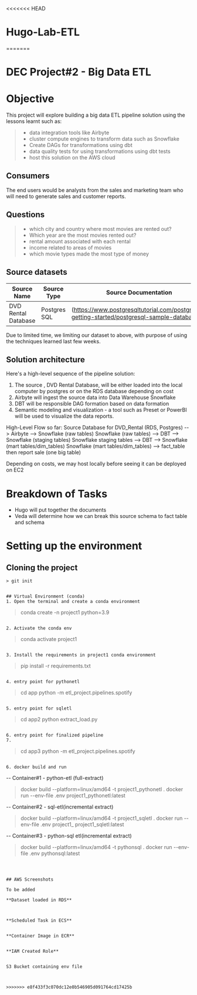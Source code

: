 <<<<<<< HEAD
# Hugo-Lab-ETL
=======
# DEC Project#2 - Big Data ETL
# Objective

This project will explore building a big data ETL pipeline solution using the lessons learnt such as:
> - data integration tools like Airbyte
> - cluster compute engines to transform data such as Snowflake
> - Create DAGs for transformations using dbt
> - data quality tests for using transformations using dbt tests
> - host this solution on the AWS cloud

## Consumers
The end users would be analysts from the sales and marketing team who will need to generate sales and customer reports.

## Questions
> - which city and country where most movies are rented out?
> - Which year are the most movies rented out?
> - rental amount associated with each rental
> - income related to areas of movies
> - which movie types made the most type of money

## Source datasets

| Source Name           | Source Type | Source Documentation                       |
|----------------------|-------------|-------------------------------------------|
| DVD Rental Database  | Postgres SQL   | (https://www.postgresqltutorial.com/postgresql-getting-started/postgresql-sample-database) |

Due to limited time, we limiting our dataset to above, with purpose of using the techniques learned last few weeks.

## Solution architecture

Here's a high-level sequence of the pipeline solution:

1. The source , DVD Rental Database, will be either loaded into the local computer by postgres or on the RDS database depending on cost
2. Airbyte will ingest the source data into Data Warehouse Snowflake
3. DBT will be responsible DAG formation based on data formation
4. Semantic modeling and visualization - a tool such as Preset or PowerBI will be used to visualize the data reports.

High-Level Flow so far:
Source Database for DVD_Rental (RDS, Postgres) --> Airbyte --> Snowflake (raw tables)
Snowflake (raw tables) --> DBT --> Snowflake (staging tables)
Snowflake staging tables --> DBT --> Snowflake (mart tables/dim_tables)
Snowflake (mart tables/dim_tables) --> fact_table
then report sale (one big table)


Depending on costs, we may host locally before seeing it can be deployed on EC2

# Breakdown of Tasks
- Hugo will put together the documents
- Veda will determine how we can break this source schema to fact table and schema




# Setting up the environment

## Cloning the project
```
> git init


## Virtual Environment (conda)
1. Open the terminal and create a conda environment
```
> conda create -n project1 python=3.9
```

2. Activate the conda env
```
> conda activate project1
```

3. Install the requirements in project1 conda environment
```
> pip install -r requirements.txt
```

4. entry point for pythonetl 
```
> cd app
> python -m etl_project.pipelines.spotify
```

5. entry point for sqletl
```
> cd app2
> python extract_load.py
```

6. entry point for finalized pipeline
7. 
```
> cd app3
> python -m etl_project.pipelines.spotify
```

6. docker build and run
```
 -- Container#1 - python-etl (full-extract)
> docker build --platform=linux/amd64 -t project1_pythonetl .
> docker run --env-file .env project1_pythonetl:latest

 -- Container#2 - sql-etl(incremental extract)
> docker build --platform=linux/amd64 -t project1_sqletl .
> docker run --env-file .env project1_ project1_sqletl:latest

 -- Container#3 - python-sql etl(incremental extract)
> docker build --platform=linux/amd64 -t pythonsql .
> docker run --env-file .env pythonsql:latest
```



## AWS Screenshots

To be added

**Dataset loaded in RDS**



**Scheduled Task in ECS**


**Container Image in ECR**


**IAM Created Role**


S3 Bucket containing env file



>>>>>>> e8f433f3c070dc12e0b546905d091764cd17425b
